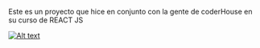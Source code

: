 Este es un proyecto que hice en conjunto con la gente de coderHouse en su curso de REACT JS

[![Alt text](https://i9.ytimg.com/vi/RSB-2czaCI8/mqdefault.jpg?sqp=COjyuIcG&rs=AOn4CLDvBHnRc5zjZaKz6R4SPur14NMmqg)](https://youtu.be/RSB-2czaCI8)
